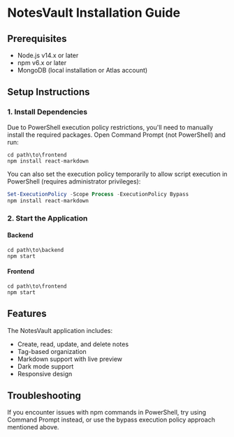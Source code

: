 # NotesVault Installation Guide

## Prerequisites
- Node.js v14.x or later
- npm v6.x or later
- MongoDB (local installation or Atlas account)

## Setup Instructions

### 1. Install Dependencies

Due to PowerShell execution policy restrictions, you'll need to manually install the required packages. Open Command Prompt (not PowerShell) and run:

```
cd path\to\frontend
npm install react-markdown
```

You can also set the execution policy temporarily to allow script execution in PowerShell (requires administrator privileges):

```powershell
Set-ExecutionPolicy -Scope Process -ExecutionPolicy Bypass
npm install react-markdown
```

### 2. Start the Application

#### Backend
```
cd path\to\backend
npm start
```

#### Frontend
```
cd path\to\frontend
npm start
```

## Features

The NotesVault application includes:

- Create, read, update, and delete notes
- Tag-based organization
- Markdown support with live preview
- Dark mode support
- Responsive design

## Troubleshooting

If you encounter issues with npm commands in PowerShell, try using Command Prompt instead, or use the bypass execution policy approach mentioned above.
